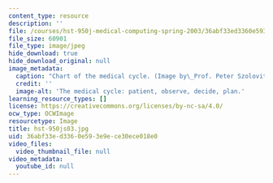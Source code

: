 ```yaml
---
content_type: resource
description: ''
file: /courses/hst-950j-medical-computing-spring-2003/36abf33ed3360e593e9ece30ece018e0_hst-950js03.jpg
file_size: 60901
file_type: image/jpeg
hide_download: true
hide_download_original: null
image_metadata:
  caption: "Chart of the medical cycle. (Image by\_Prof. Peter Szolovits.)"
  credit: ''
  image-alt: 'The medical cycle: patient, observe, decide, plan.'
learning_resource_types: []
license: https://creativecommons.org/licenses/by-nc-sa/4.0/
ocw_type: OCWImage
resourcetype: Image
title: hst-950js03.jpg
uid: 36abf33e-d336-0e59-3e9e-ce30ece018e0
video_files:
  video_thumbnail_file: null
video_metadata:
  youtube_id: null
---
```


